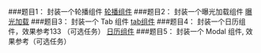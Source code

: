###题目1： 封装一个轮播组件
[轮播组件](http://js.jirengu.com/noniqigima/1/edit)
###题目2： 封装一个曝光加载组件
[曝光加载](http://js.jirengu.com/zevujuwihi/1/edit)
###题目3： 封装一个 Tab 组件
[tab组件](http://js.jirengu.com/tamezohima/1/edit?html,output)
###题目4： 封装一个日历组件，效果参考133 （可选任务）
[日历组件](http://js.jirengu.com/juvozireya/1/edit?html,css,js,output)
###题目5： 封装一个 Modal 组件, 效果参考（可选任务）